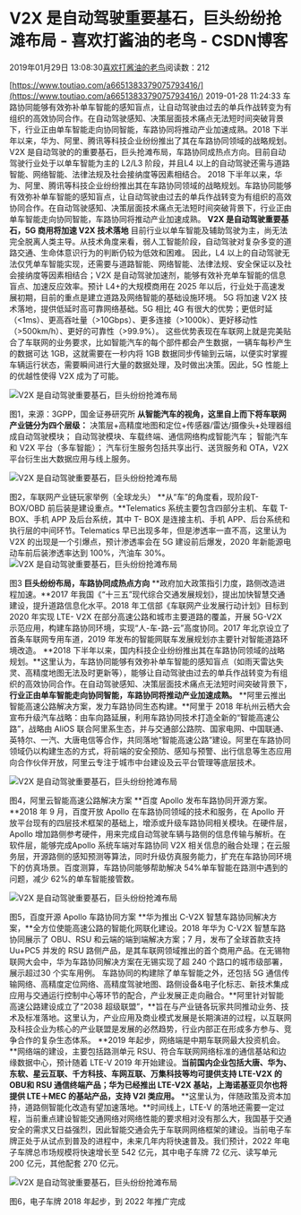
# V2X 是自动驾驶重要基石，巨头纷纷抢滩布局 - 喜欢打酱油的老鸟 - CSDN博客


2019年01月29日 13:08:30[喜欢打酱油的老鸟](https://me.csdn.net/weixin_42137700)阅读数：212


[https://www.toutiao.com/a6651383379075793416/](https://www.toutiao.com/a6651383379075793416/)
2019-01-28 11:24:33
车路协同能够有效弥补单车智能的感知盲点，让自动驾驶由过去的单兵作战转变为有组织的高效协同合作。在自动驾驶感知、决策层面技术痛点无法短时间突破背景下，行业正由单车智能走向协同智能，车路协同将推动产业加速成熟。2018 下半年以来，华为、阿里、腾讯等科技企业纷纷推出了其在车路协同领域的战略规划。
V2X 是自动驾驶的的重要基石，巨头抢滩布局，车路协同成热点方向。目前自动驾驶行业处于以单车智能为主的 L2/L3 阶段，并且L4 以上的自动驾驶还需与道路智能、网络智能、法律法规及社会接纳度等因素相结合。
2018 下半年以来，华为、阿里、腾讯等科技企业纷纷推出其在车路协同领域的战略规划。车路协同能够有效弥补单车智能的感知盲点，让自动驾驶由过去的单兵作战转变为有组织的高效协同合作。在自动驾驶感知、决策层面技术痛点无法短时间突破背景下，行业正由单车智能走向协同智能，车路协同将推动产业加速成熟。
**V2X 是自动驾驶重要基石，5G 商用将加速 V2X 技术落地**
目前行业以单车智能及辅助驾驶为主，尚无法完全脱离人类主导。从技术角度来看，弱人工智能阶段，自动驾驶对复杂多变的道路交通、生命体意识行为的判断仍较为低效和困难。
因此，L4 以上的自动驾驶无法仅凭单车智能实现，还需要与道路智能、网络智能、法律法规、安全保证以及社会接纳度等因素相结合；V2X 是自动驾驶加速剂，能够有效补充单车智能的信息盲点、加速反应效率。预计 L4+的大规模商用在 2025 年以后，行业处于高速发展初期，目前的重点是建立道路及网络智能的基础设施环境。
5G 将加速 V2X 技术落地，提供低延时高可靠网络基础。5G 相比 4G 有很大的优势；更低时延（<1ms）、更高吞吐量（>10Gbps）、更多连接（>1000k）、更好移动性（>500km/h）、更好的可靠性（>99.9%）。
这些优势表现在车联网上就是完美贴合了车联网的业务要求，比如智能汽车的每个部件都会产生数据，一辆车每秒产生的数据可达 1GB，这就需要在一秒内将 1GB 数据同步传输到云端，以便实时掌握车辆运行状态，需要瞬间进行大量的数据处理，及时做出决策。因此，5G 性能上的优越性使得 V2X 成为了可能。

![V2X 是自动驾驶重要基石，巨头纷纷抢滩布局](http://p1.pstatp.com/large/pgc-image/5613dac2cc3f4f29ac2cd76f219443dd)

图1，来源：3GPP，国金证券研究所
**从智能汽车的视角，这里自上而下将车联网产业链分为四个层级：**
决策层+高精度地图和定位+传感器/雷达/摄像头+处理器组成自动驾驶模块；
自动驾驶模块、车载终端、通信网络构成智能汽车；
智能汽车和 V2X 平台（多车智能）；
汽车衍生服务包括共享出行、送货服务和 OTA，V2X 平台衍生出大数据应用与线上服务。

![V2X 是自动驾驶重要基石，巨头纷纷抢滩布局](http://p1.pstatp.com/large/pgc-image/f471afa084164794825367b392c1cb5d)

图2，车联网产业链玩家举例（全球龙头）
**从“车”的角度看，现阶段T-BOX/OBD 前后装是建设重点。**Telematics 系统主要包含四部分主机、车载 T-BOX、手机 APP 及后台系统，其中 T- BOX 是连接主机、手机 APP、后台系统和执行层的中间环节。Telematics 早已出现多年，但是渗透率一直不高，这里认为 V2X 的出现是一个引爆点，预计渗透率会在 5G 建设前后爆发，2020 年新能源电动车前后装渗透率达到 100%，汽油车 30%。
![V2X 是自动驾驶重要基石，巨头纷纷抢滩布局](http://p9.pstatp.com/large/pgc-image/50e3301ad4d449b49a2b77d80601b2e1)

图3
**巨头纷纷布局，车路协同成热点方向**
**政府加大政策指引力度，路侧改造进程加速。**2017 年我国《“十三五”现代综合交通发展规划》，提出加快智慧交通建设，提升道路信息化水平。2018 年工信部《车联网产业发展行动计划》目标到 2020 年实现 LTE- V2X 在部分高速公路和城市主要道路的覆盖，开展 5G-V2X 示范应用，构建车路协同环境，实现“人-车-路-云”高度协同。2017 年北京设立了首条车联网专用车道，2019 年发布的智能网联车发展规划亦主要针对智能道路环境改造。
**2018 下半年以来，国内科技企业纷纷推出其在车路协同领域的战略规划。**这里认为，车路协同能够有效弥补单车智能的感知盲点（如雨天雷达失灵、高精度地图无法及时更新等），能够让自动驾驶由过去的单兵作战转变为有组织的高效协同合作。在自动驾驶感知、决策层面技术痛点无法短时间突破背景下，**行业正由单车智能走向协同智能，车路协同将推动产业加速成熟。**
**阿里云推出智能高速公路解决方案，发力车路协同生态构建。**阿里于 2018 年杭州云栖大会宣布升级汽车战略：由车向路延展，利用车路协同技术打造全新的“智能高速公路”，战略由 AliOS 联合阿里系生态，并与交通部公路院、国家电网、中国联通、英特尔、一汽、大唐电信等合作，共同落地“智能高速公路”建设。阿里在车路协同领域仍以构建生态的方式，将前端的安全预防、感知与预警、出行信息等生态应用向合作伙伴开放，阿里云专注于城市中台建设及云平台管理等底层技术。

![V2X 是自动驾驶重要基石，巨头纷纷抢滩布局](http://p1.pstatp.com/large/pgc-image/6b3fbaade720489285e03bfcfeb06a40)

图4，阿里云智能高速公路解决方案
**百度 Apollo 发布车路协同开源方案。**2018 年 9 月，百度开放 Apollo 在车路协同领域的技术和服务，在 Apollo 开放平台现有的四层技术框架的基础上，增添或升级车路协同相关模块。在硬件层，Apollo 增加路侧参考硬件，用来完成自动驾驶车辆与路侧的信息传输与解析。在软件层，能够完成Apollo 系统车端对车路协同 V2X 相关信息的融合处理；在云服务层，开源路侧的感知预测等算法，同时升级仿真服务能力，扩充在车路协同环境下的仿真场景。百度测算，车路协同能够帮助解决 54%单车智能在路测中遇到的问题，减少 62%的单车智能接管数。

![V2X 是自动驾驶重要基石，巨头纷纷抢滩布局](http://p1.pstatp.com/large/pgc-image/0b0e7cbd0e06410dbeaff3cb1219b2e4)

图5，百度开源 Apollo 车路协同方案
**华为推出 C-V2X 智慧车路协同解决方案，**全方位使能高速公路的智能化网联化建设。2018 年华为 C-V2X 智慧车路协同展示了 OBU、RSU 和云端的端到端解决方案；7 月，发布了全球首款支持 Uu+PC5 并发的 RSU 路侧产品，是其车联网领域推出的首个商用产品。在无锡物联网大会中，华为车路协同解决方案在无锡实现了超 240 个路口的城市级部署，展示超过30 个实车用例。
车路协同的构建除了单车智能之外，还包括 5G 通信传输网络、高精度定位网络、高精度驾驶地图、路侧设备&电子化标志、新技术集成应用与交通运行控制中心等环节的配合，产业发展正走向融合。**阿里针对智能高速公路建设成立了“2038 超级联盟”，**旨在与产业链各玩家共同推动业务、技术及标准落地。这里认为，产业应用及商业模式发展是长期演进的过程，以互联网及科技企业为核心的产业联盟是发展的必然趋势，行业内部正在形成多方参与、竞争合作的复杂生态体系。
**2019 年起步，网络端是中期车联网最大投资机会。**网络端的建设，主要包括路测单元 RSU、符合车联网网络标准的通信基站和边缘数据中心，预计随着 LTE-V 2019 年开始建设。**当前国内企业包括大唐、华为、东软、星云互联、千方科技、车网互联、万集科技等均可提供支持 LTE-V2X 的 OBU和 RSU 通信终端产品；华为已经推出 LTE-V2X 基站，上海诺基亚贝尔也将提供 LTE＋MEC 的基站产品，支持 V2I 类应用。**
**这里认为，伴随政策及资本加持，道路侧智能化改造有望加速落地。**时间线上，LTE-V 的落地还需要一定过程，当前重点建设智能交通网络对网络性能的要求相对没有那么大，我国基于交通安全的需求又日益强烈，因此智能交通会先于车联网网络框架的建设。当前电子车牌正处于从试点到普及的进程中，未来几年内将快速普及。我们预计，2022 年电子车牌总市场规模将快速增长至 542 亿元，其中电子车牌 72 亿元、读写单元 200 亿元，其他配套 270 亿元。

![V2X 是自动驾驶重要基石，巨头纷纷抢滩布局](http://p1.pstatp.com/large/pgc-image/199c70eeb8244b248cae274ccac5765e)

图6，电子车牌 2018 年起步，到 2022 年推广完成

